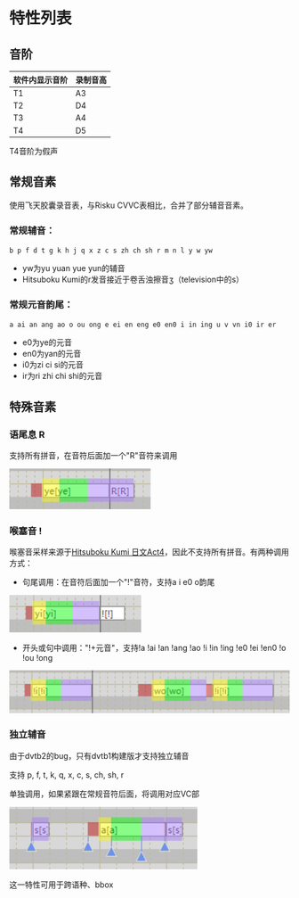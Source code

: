 # 特性列表

## 音阶
|软件内显示音阶|录制音高|
|-|-|
|T1|A3|
|T2|D4|
|T3|A4|
|T4|D5|

T4音阶为假声

## 常规音素
使用飞天胶囊录音表，与Risku CVVC表相比，合并了部分辅音音素。

### 常规辅音：
``` 
b p f d t g k h j q x z c s zh ch sh r m n l y w yw
```
- yw为yu yuan yue yun的辅音
- Hitsuboku Kumi的r发音接近于卷舌浊擦音ʒ（television中的s）

### 常规元音韵尾：
```
a ai an ang ao o ou ong e ei en eng e0 en0 i in ing u v vn i0 ir er
```
- e0为ye的元音
- en0为yan的元音
- i0为zi ci si的元音
- ir为ri zhi chi shi的元音

## 特殊音素
### 语尾息 R
支持所有拼音，在音符后面加一个"R"音符来调用

![](Resource/2021-05-27-22-00-08.png)

### 喉塞音 !
喉塞音采样来源于[Hitsuboku Kumi 日文Act4](https://cubialpha.wixsite.com/koomstar/act4)，因此不支持所有拼音。有两种调用方式：
- 句尾调用：在音符后面加一个"!"音符，支持a i e0 o韵尾

![](Resource/2021-05-27-22-05-32.png)

- 开头或句中调用："!+元音"，支持!a !ai !an !ang !ao !i !in !ing !e0 !ei !en0 !o !ou !ong

![](Resource/2021-05-27-22-07-30.png)

### 独立辅音
由于dvtb2的bug，只有dvtb1构建版才支持独立辅音

支持 p, f, t, k, q, x, c, s, ch, sh, r

单独调用，如果紧跟在常规音符后面，将调用对应VC部

![](Resource/2021-05-30-21-22-49.png)

这一特性可用于跨语种、bbox